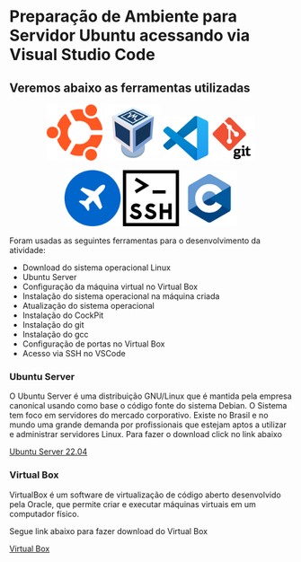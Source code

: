 # Preparação de Ambiente para Servidor Ubuntu acessando via Visual Studio Code

## Veremos abaixo as ferramentas utilizadas
<p align="center">
<img src=logoubuntu.png width=100 height=100> <img src=virtualbox.png width=100 height=100> <img src=vscode.png width=80 height=80> <img src=git.png width=80 height=80>
</p>
<p align="center">
<img src=cockpit.png width=100 height=100> <img src=ssh.png width=100 height=100> <img src=linguagemc.png width=100 height=100>
</p>

Foram usadas as seguintes ferramentas para o desenvolvimento da atividade:

 - Download do sistema operacional Linux
 - Ubuntu Server
 - Configuração da máquina virtual no Virtual Box
 - Instalação do sistema operacional na máquina criada
 - Atualização do sistema operacional
 - Instalação do CockPit
 - Instalação do git
 - Instalação do gcc
 - Configuração de portas no Virtual Box
 - Acesso via SSH no VSCode

 ### Ubuntu Server
 O Ubuntu Server é uma distribuição GNU/Linux que é mantida pela empresa canonical usando como base o código  fonte do sistema Debian. O Sistema tem foco em  servidores do mercado  corporativo. Existe no Brasil e no mundo uma grande demanda por profissionais que  estejam aptos a utilizar e administrar servidores Linux.
 Para fazer o download click no link abaixo

<a href="https://ubuntu.com/download/server">Ubuntu Server 22.04 </a>


### Virtual Box
VirtualBox é um software de virtualização de código aberto desenvolvido pela Oracle, que permite criar e executar máquinas virtuais em um computador físico.

Segue link abaixo para fazer download do Virtual Box

<a href="https://www.virtualbox.org/wiki/Downloads">Virtual Box</a>